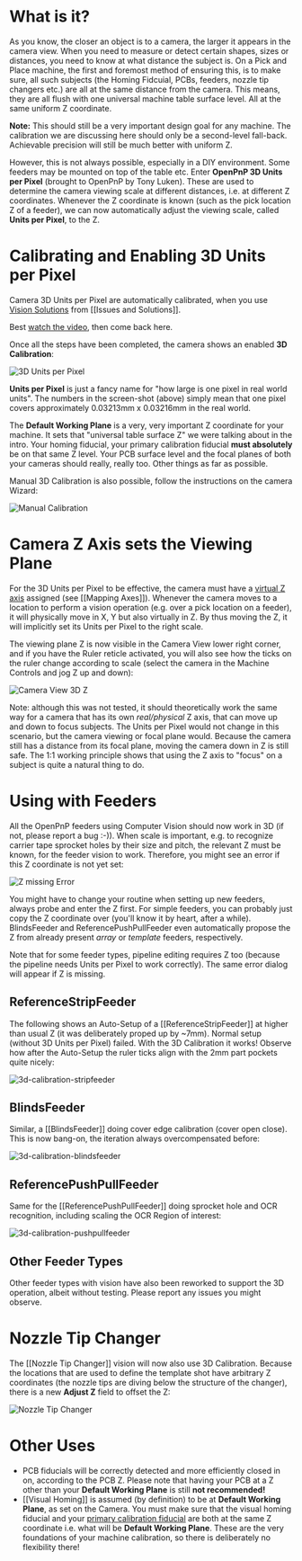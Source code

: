 # What is it?
As you know, the closer an object is to a camera, the larger it appears in the camera view. When you need to measure or detect certain shapes, sizes or distances, you need to know at what distance the subject is. On a Pick and Place machine, the first and foremost method of ensuring this, is to make sure, all such subjects (the Homing Fidcuial, PCBs, feeders, nozzle tip changers etc.) are all at the same distance from the camera. This means, they are all flush with one universal machine table surface level. All at the same uniform Z coordinate.

**Note:** This should still be a very important design goal for any machine. The calibration we are discussing here should only be a second-level fall-back. Achievable precision will still be much better with uniform Z.

However, this is not always possible, especially in a DIY environment. Some feeders may be mounted on top of the table etc. Enter **OpenPnP 3D Units per Pixel** (brought to OpenPnP by Tony Luken). These are used to determine the camera viewing scale at different distances, i.e. at different Z coordinates. Whenever the Z coordinate is known (such as the pick location Z of a feeder), we can now automatically adjust the viewing scale, called **Units per Pixel**, to the Z. 

# Calibrating and Enabling 3D Units per Pixel

Camera 3D Units per Pixel are automatically calibrated, when you use [Vision Solutions](https://github.com/openpnp/openpnp/wiki/Vision-Solutions) from [[Issues and Solutions]]. 

Best [watch the video](https://youtu.be/md68n_J7uto), then come back here.

Once all the steps have been completed, the camera shows an enabled **3D Calibration**:

![3D Units per Pixel](https://user-images.githubusercontent.com/9963310/131219497-938464d2-697e-4ec2-90c0-dc706fbca421.png)

**Units per Pixel** is just a fancy name for "how large is one pixel in real world units". The numbers in the screen-shot (above) simply mean that one pixel covers approximately 0.03213mm x 0.03216mm in the real world.

The **Default Working Plane** is a very, very important Z coordinate for your machine. It sets that "universal table surface Z" we were talking about in the intro. Your homing fiducial, your primary calibration fiducial **must absolutely** be on that same Z level. Your PCB surface level and the focal planes of both your cameras should really, really too. Other things as far as possible. 

Manual 3D Calibration is also possible, follow the instructions on the camera Wizard:

![Manual Calibration](https://user-images.githubusercontent.com/9963310/131219525-911702a1-7275-432f-86c2-f5468a69bc1a.png)

# Camera Z Axis sets the Viewing Plane

For the 3D Units per Pixel to be effective, the camera must have a [virtual Z axis](https://github.com/openpnp/openpnp/wiki/Machine-Axes#referencevirtualaxis) assigned (see [[Mapping Axes]]). Whenever the camera moves to a location to perform a vision operation (e.g. over a pick location on a feeder), it will physically move in X, Y but also virtually in Z. By thus moving the Z, it will implicitly set its Units per Pixel to the right scale. 

The viewing plane Z is now visible in the Camera View lower right corner, and if you have the Ruler reticle activated, you will also see how the ticks on the ruler change according to scale (select the camera in the Machine Controls and jog Z up and down): 

![Camera View 3D Z](https://user-images.githubusercontent.com/9963310/131219680-fa0a4dc5-9800-49a8-ac0d-119e098e6c5c.png)

Note: although this was not tested, it should theoretically work the same way for a camera that has its own _real/physical_ Z axis, that can move up and down to focus subjects. The Units per Pixel would not change in this scenario, but the camera viewing or focal plane would. Because the camera still has a distance from its focal plane, moving the camera down in Z is still safe. The 1:1 working principle shows that using the Z axis to "focus" on a subject is quite a natural thing to do.

# Using with Feeders

All the OpenPnP feeders using Computer Vision should now work in 3D (if not, please report a bug :-)). When scale is important, e.g. to recognize carrier tape sprocket holes by their size and pitch, the relevant Z must be known, for the feeder vision to work. Therefore, you might see an error if this Z coordinate is not yet set:

![Z missing Error](https://user-images.githubusercontent.com/9963310/131219923-afa8f871-2773-4f16-9532-67028acb96b4.png)

You might have to change your routine when setting up new feeders, always probe and enter the Z first. For simple feeders, you can probably just copy the Z coordinate over (you'll know it by heart, after a while). BlindsFeeder and ReferencePushPullFeeder even automatically propose the Z from already present _array_ or _template_ feeders, respectively. 

Note that for some feeder types, pipeline editing requires Z too (because the pipeline needs Units per Pixel to work correctly). The same error dialog will appear if Z is missing.

## ReferenceStripFeeder

The following shows an Auto-Setup of a [[ReferenceStripFeeder]] at higher than usual Z (it was deliberately proped up by ~7mm). Normal setup (without 3D Units per Pixel) failed. With the 3D Calibration it works! Observe how after the Auto-Setup the ruler ticks align with the 2mm part pockets quite nicely: 

![3d-calibration-stripfeeder](https://user-images.githubusercontent.com/9963310/131221108-0e535cd7-6ba7-4b18-af66-693391828aea.gif)

## BlindsFeeder

Similar, a [[BlindsFeeder]] doing cover edge calibration (cover open close). This is now bang-on, the iteration always overcompensated before:

![3d-calibration-blindsfeeder](https://user-images.githubusercontent.com/9963310/131221121-3668174b-0b3b-4d75-bdf6-62e71c56d24e.gif)

## ReferencePushPullFeeder

Same for the [[ReferencePushPullFeeder]] doing sprocket hole and OCR recognition, including scaling the OCR Region of interest:

![3d-calibration-pushpullfeeder](https://user-images.githubusercontent.com/9963310/131221124-95220bd8-6ac7-4f5a-8ab7-bf3c4e45fc03.gif)

## Other Feeder Types

Other feeder types with vision have also been reworked to support the 3D operation, albeit without testing. Please report any issues you might observe. 

# Nozzle Tip Changer

The [[Nozzle Tip Changer]] vision will now also use 3D Calibration. Because the locations that are used to define the template shot have arbitrary Z coordinates (the nozzle tips are diving below the structure of the changer), there is a new **Adjust Z** field to offset the Z: 

![Nozzle Tip Changer](https://user-images.githubusercontent.com/9963310/131222039-5385d94e-b10a-4bda-9716-5b84617996f2.png)


# Other Uses 

* PCB fiducials will be correctly detected and more efficiently closed in on, according to the PCB Z. Please note that having your PCB at a Z other than your **Default Working Plane** is still **not recommended!** 
* [[Visual Homing]] is assumed (by definition) to be at **Default Working Plane**, as set on the Camera. You must make sure that the visual homing fiducial and your [primary calibration fiducial](https://github.com/openpnp/openpnp/wiki/Vision-Solutions) are both at the same Z coordinate i.e. what will be **Default Working Plane**. These are the very foundations of your machine calibration, so there is deliberately no flexibility there!